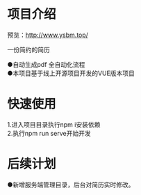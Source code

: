 # 项目介绍 

  预览：http://www.ysbm.top/

一份简约的简历 

  ●自动生成pdf 全自动化流程 <br>
  ●本项目基于线上开源项目开发的VUE版本项目

# 快速使用
  1.进入项目目录执行npm i安装依赖 <br>
  2.执行npm run serve开始开发
 
# 后续计划

  ●新增服务端管理目录，后台对简历实时修改。

